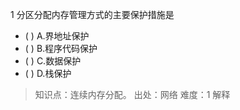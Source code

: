 1
分区分配内存管理方式的主要保护措施是
- ( ) A.界地址保护 
- ( ) B.程序代码保护 
- ( ) C.数据保护 
- ( ) D.栈保护

> 知识点：连续内存分配。
> 出处：网络
> 难度：1
> 解释
